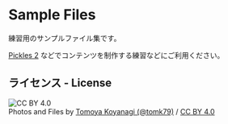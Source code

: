 # Sample Files

練習用のサンプルファイル集です。

[Pickles 2](https://pickles2.pxt.jp/) などでコンテンツを制作する練習などにご利用ください。

## ライセンス - License

![CC BY 4.0](https://komtmt.files.wordpress.com/2015/04/by.png?w=150&h=52) <br />
Photos and Files by [Tomoya Koyanagi (@tomk79)](https://github.com/tomk79) / [CC BY 4.0](https://creativecommons.org/licenses/by/4.0/legalcode.ja)
